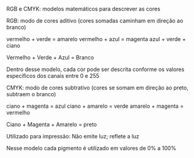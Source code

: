  RGB e CMYK: modelos matemáticos para descrever as cores

RGB: modo de cores aditivo (cores somadas caminham em direção ao branco)

vermelho + verde = amarelo
vermelho + azul = magenta
azul + verde + ciano

Vermelho + Verde + Azul = Branco

Dentro desse modelo, cada cor pode ser descrita conforme os valores específicos dos canais entre 0 e 255

CMYK: modo de cores subtrativo (cores se somam em direção ao preto, subtraem o branco)

ciano + magenta = azul
ciano + amarelo = verde
amarelo + magenta = vermelho

Ciano + Magenta + Amarelo = preto

Utilizado para impressão: Não emite luz; reflete a luz

Nesse modelo cada pigmento é utilizado em valores de 0% a 100%


